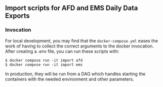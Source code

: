 ## Import scripts for AFD and EMS Daily Data Exports


### Invocation

For local development, you may find that the `docker-compose.yml` eases the work
of having to collect the correct arguments to the docker invocation. After creating
a .env file, you can run these scripts with:
```
$ docker compose run -it import afd
$ docker compose run -it import ems
```

In production, they will be run from a DAG which handles starting the containers with
the needed environment and other parameters.

